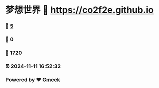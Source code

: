 # 梦想世界 :link: https://co2f2e.github.io 
### :page_facing_up: [5](https://co2f2e.github.io/tag.html) 
### :speech_balloon: 0 
### :hibiscus: 1720 
### :alarm_clock: 2024-11-11 16:52:32 
### Powered by :heart: [Gmeek](https://github.com/Meekdai/Gmeek)
